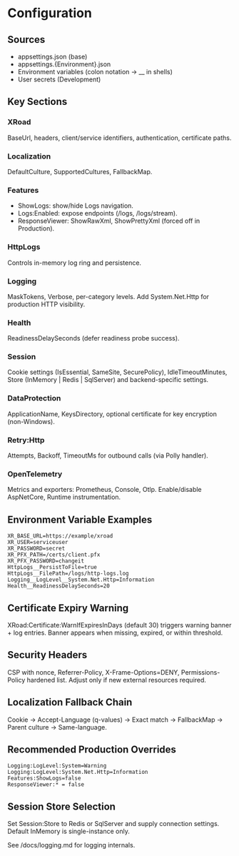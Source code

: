 # Configuration

## Sources
- appsettings.json (base)
- appsettings.{Environment}.json
- Environment variables (colon notation -> __ in shells)
- User secrets (Development)

## Key Sections
### XRoad
BaseUrl, headers, client/service identifiers, authentication, certificate paths.

### Localization
DefaultCulture, SupportedCultures, FallbackMap.

### Features
- ShowLogs: show/hide Logs navigation.
- Logs:Enabled: expose endpoints (/logs, /logs/stream).
- ResponseViewer: ShowRawXml, ShowPrettyXml (forced off in Production).

### HttpLogs
Controls in-memory log ring and persistence.

### Logging
MaskTokens, Verbose, per-category levels. Add System.Net.Http for production HTTP visibility.

### Health
ReadinessDelaySeconds (defer readiness probe success).

### Session
Cookie settings (IsEssential, SameSite, SecurePolicy), IdleTimeoutMinutes, Store (InMemory | Redis | SqlServer) and backend-specific settings.

### DataProtection
ApplicationName, KeysDirectory, optional certificate for key encryption (non-Windows).

### Retry:Http
Attempts, Backoff, TimeoutMs for outbound calls (via Polly handler).

### OpenTelemetry
Metrics and exporters: Prometheus, Console, Otlp. Enable/disable AspNetCore, Runtime instrumentation.

## Environment Variable Examples
```
XR_BASE_URL=https://example/xroad
XR_USER=serviceuser
XR_PASSWORD=secret
XR_PFX_PATH=/certs/client.pfx
XR_PFX_PASSWORD=changeit
HttpLogs__PersistToFile=true
HttpLogs__FilePath=/logs/http-logs.log
Logging__LogLevel__System.Net.Http=Information
Health__ReadinessDelaySeconds=20
```

## Certificate Expiry Warning
XRoad:Certificate:WarnIfExpiresInDays (default 30) triggers warning banner + log entries. Banner appears when missing, expired, or within threshold.

## Security Headers
CSP with nonce, Referrer-Policy, X-Frame-Options=DENY, Permissions-Policy hardened list. Adjust only if new external resources required.

## Localization Fallback Chain
Cookie -> Accept-Language (q-values) -> Exact match -> FallbackMap -> Parent culture -> Same-language.

## Recommended Production Overrides
```
Logging:LogLevel:System=Warning
Logging:LogLevel:System.Net.Http=Information
Features:ShowLogs=false
ResponseViewer:* = false
```

## Session Store Selection
Set Session:Store to Redis or SqlServer and supply connection settings. Default InMemory is single-instance only.

See /docs/logging.md for logging internals.

